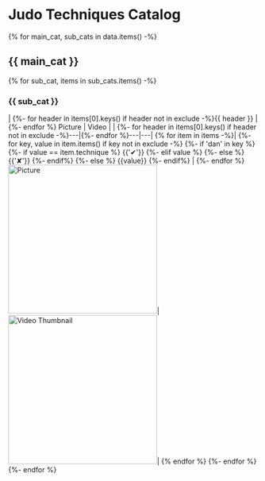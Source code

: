 # Judo Techniques Catalog

{% for main_cat, sub_cats in data.items() -%}
## {{ main_cat }}

{% for sub_cat, items in sub_cats.items() -%}
### {{ sub_cat }}

| {%- for header in items[0].keys() if header not in exclude -%}{{ header }} |{%- endfor %} Picture | Video |
| {%- for header in items[0].keys() if header not in exclude -%}---|{%- endfor %}---|---|
{% for item in items -%}| 
    {%- for key, value in item.items() if key not in exclude -%} {%- if 'dan' in key %}  {%- if value == item.technique %} {{'&#10004;'}} {%- elif value %} {%- else %} {{'&#10008;'}} {%- endif%} {%- else %} {{value}} {%- endif%} | {%- endfor %} <a href="{{ item.tutorial }}"><img src="{{ item.picture }}" alt="Picture" style="width: 300px; height: auto;"></a>|<a href="https://youtu.be/{{ item.video_id }}"><img src="https://img.youtube.com/vi/{{ item.video_id }}/0.jpg" alt="Video Thumbnail" style="width: 300px; height: auto;"></a>|
{% endfor %}
{%- endfor %}
{%- endfor %}


